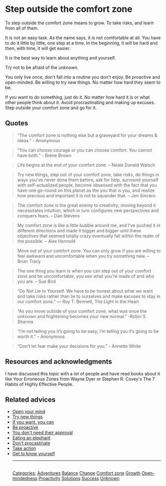 # Step outside the comfort zone

To step outside the comfort zone means to grow. To take risks, and learn from all of them.

It is not an easy task. As the name says, it is not comfortable at all. You have to do it little by little, one step at a time. In the beginning, it will be hard and then, with time, it will get easier.

It is the best way to learn about anything and yourself.

Try not to be afraid of the unknown.

You only live once, don't fall into a routine you don't enjoy. Be proactive and open-minded. Be willing to try new things. No matter how hard they seem to be.

If you want to do something, just do it. No matter how hard it is or what other people think about it. Avoid procrastinating and making up excuses. Step outside your comfort zone and go for it.

## Quotes

> “The comfort zone is nothing else but a graveyard for your dreams & ideas.” - Anonymous

> “You can choose courage or you can choose comfort. You cannot have both.” - Brene Brown

> Life begins at the end of your comfort zone. – Neale Donald Walsch

> Try new things, step out of your comfort zone, take risks, do things in ways you've never done them before, ask for help, surround yourself with self-actualized people, become obsessed with the fact that you have one go-round on this planet as the you that is you, and realize how precious and important it is not to squander that. – Jen Sincero

> The comfort zone is the great enemy to creativity; moving beyond it necessitates intuition, which in turn configures new perspectives and conquers fears. – Dan Stevens

> My comfort zone is like a little bubble around me, and I've pushed it in different directions and made it bigger and bigger until these objectives that seemed totally crazy eventually fall within the realm of the possible. – Alex Honnold

> Move out of your comfort zone. You can only grow if you are willing to feel awkward and uncomfortable when you try something new. – Brian Tracy

> The one thing you learn is when you can step out of your comfort zone and be uncomfortable, you see what you're made of and who you are. – Sue Bird

> “Do Not Lie to Yourself. We have to be honest about what we want and take risks rather than lie to ourselves and make excuses to stay in our comfort zone.” ― Roy T. Bennett, The Light in the Heart

> “As you move outside of your comfort zone, what was once the unknown and frightening becomes your new normal.” -Robin S. Sharma

> “I’m not telling you it’s going to be easy, I’m telling you it’s going to be worth it.” – Anonymous

> “Don’t let fear make your decisions for you.” - Annette White

## Resources and acknowledgments

I have discussed this topic with a lot of people and have read books about it like Your Erroneous Zones from Wayne Dyer or Stephen R. Covey's The 7 Habits of Highly Effective People.

## Related advices

- [Open your mind](Open%20your%20mind/index.md)
- [Try new things](Try%20new%20things/index.md)
- [If you want, you can](If%20you%20want,%20you%20can/index.md)
- [Be proactive](Be%20proactive/index.md)
- [You don't need their approval](You%20don't%20need%20their%20approval/index.md)
- [Eating an elephant](Eating%20an%20elephant/index.md)
- [Don't procastinate](Avoid%20procrastinating/index.md)
- [Take action](Take%20action/index.md)
- [Get to know yourself](Get%20to%20know%20yourself/index.md)<hr/><br/>[Categories:](Categories/index.md) [Adventures](Categories/Adventures.md) [Balance](Categories/Balance.md) [Change](Categories/Change.md) [Comfort zone](Categories/Comfort%20zone.md) [Growth](Categories/Growth.md) [Open-mindedness](Categories/Open-mindedness.md) [Proactivity](Categories/Proactivity.md) [Solutions](Categories/Solutions.md) [Success](Categories/Success.md) [Unknown](Categories/Unknown.md)